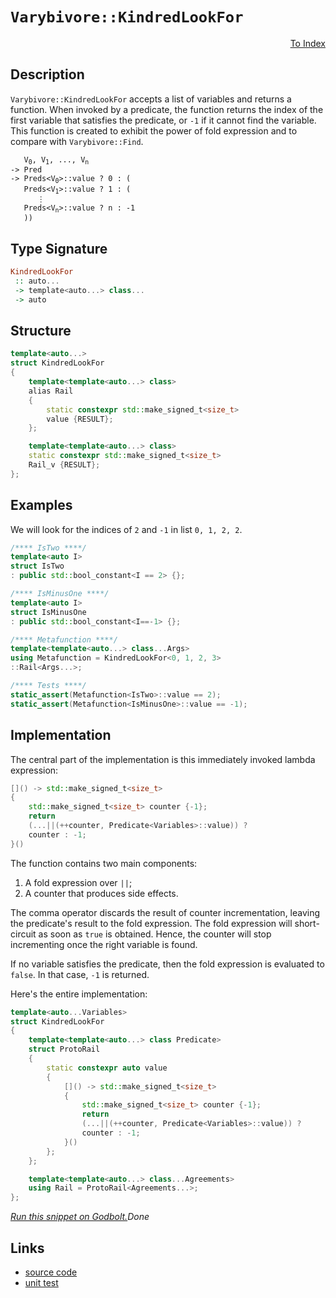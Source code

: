 <!-- Copyright 2024 Feng Mofan
SPDX-License-Identifier: Apache-2.0 -->

# `Varybivore::KindredLookFor`

<p style='text-align: right;'><a href="../../../facilities/metafunctions.md#varybivore-kindred-look-for">To Index</a></p>

## Description

`Varybivore::KindredLookFor` accepts a list of variables and returns a function.
When invoked by a predicate, the function returns the index of the first variable that satisfies the predicate, or `-1` if it cannot find the variable.
This function is created to exhibit the power of fold expression and to compare with `Varybivore::Find`.

<pre><code>   V<sub>0</sub>, V<sub>1</sub>, ..., V<sub>n</sub>
-> Pred
-> Preds&lt;V<sub>0</sub>&gt;::value ? 0 : (
   Preds&lt;V<sub>1</sub>&gt;::value ? 1 : (
      &vellip;
   Preds&lt;V<sub>n</sub>&gt;::value ? n : -1
   ))</code></pre>

## Type Signature

```Haskell
KindredLookFor
 :: auto...
 -> template<auto...> class...
 -> auto
```

## Structure

```C++
template<auto...>
struct KindredLookFor
{
    template<template<auto...> class>
    alias Rail
    {
        static constexpr std::make_signed_t<size_t>
        value {RESULT};
    };

    template<template<auto...> class>
    static constexpr std::make_signed_t<size_t>
    Rail_v {RESULT};
};
```

## Examples

We will look for the indices of `2` and `-1` in list `0, 1, 2, 2`.

```C++
/**** IsTwo ****/
template<auto I>
struct IsTwo
: public std::bool_constant<I == 2> {};

/**** IsMinusOne ****/
template<auto I>
struct IsMinusOne
: public std::bool_constant<I==-1> {};

/**** Metafunction ****/
template<template<auto...> class...Args>
using Metafunction = KindredLookFor<0, 1, 2, 3>
::Rail<Args...>;

/**** Tests ****/
static_assert(Metafunction<IsTwo>::value == 2);
static_assert(Metafunction<IsMinusOne>::value == -1);
```

## Implementation

The central part of the implementation is this immediately invoked lambda expression:

```C++
[]() -> std::make_signed_t<size_t>
{
    std::make_signed_t<size_t> counter {-1};
    return
    (...||(++counter, Predicate<Variables>::value)) ? 
    counter : -1;
}()
```

The function contains two main components:

1. A fold expression over `||`;
2. A counter that produces side effects.

The comma operator discards the result of counter incrementation, leaving the predicate's result to the fold expression.
The fold expression will short-circuit as soon as `true` is obtained.
Hence, the counter will stop incrementing once the right variable is found.

If no variable satisfies the predicate, then the fold expression is evaluated to `false`. In that case, `-1` is returned.

Here's the entire implementation:

```C++
template<auto...Variables>
struct KindredLookFor
{
    template<template<auto...> class Predicate>
    struct ProtoRail
    {
        static constexpr auto value
        {
            []() -> std::make_signed_t<size_t>
            {
                std::make_signed_t<size_t> counter {-1};
                return
                (...||(++counter, Predicate<Variables>::value)) ? 
                counter : -1;
            }()
        };
    };

    template<template<auto...> class...Agreements>
    using Rail = ProtoRail<Agreements...>;
};
```

[*Run this snippet on Godbolt.*](https://godbolt.org/#z:OYLghAFBqd5QCxAYwPYBMCmBRdBLAF1QCcAaPECAMzwBtMA7AQwFtMQByARg9KtQYEAysib0QXACx8BBAKoBnTAAUAHpwAMvAFYTStJg1DIApACYAQuYukl9ZATwDKjdAGFUtAK4sGIAKzSrgAyeAyYAHI%2BAEaYxAH%2BpAAOqAqETgwe3r4B0ilpjgKh4VEssfH%2BiXaYDhlCBEzEBFk%2BfoG2mPaFDPWNBMWRMXEJtg1NLTntCmP9YYNlw5UAlLaoXsTI7BwA9ABU%2BweHR8e72yYaAIJ7BwDUACKYSa6MyHiYCjeHZ5fXJ39H3wu5yBZgAzGFkN4sDcTKC3AQAJ5PAD6BGITEIClh2GB5nBDEhXmhsLcyGm6CwVGxuJ%2B/zpAOBv12NwAkiwkvQ2IImN1PgdAUz6f9AcCCJh2QYxSSmF4iAA6BUANUaeCY0XoWNBOMu02IXgcNwA0mF0MRMOhgqhUABrABiJFxAHYrJcbm6bmKJTzMCTPRzvdLZagFXLsTdIUwFB9lGb8KIpVrge6brr9QQbjHUEQAEoY2hJ90mZ0F5Nu6Y8vDIcMCaaYVRJYg3GVEG4ANzEXh9rtLbqLLouPZ7Jn8Vn8dwgSxuAFow%2BSQCAWExrZhkWlgOF0KiSWkAF4rgjU7uDwvFo/H0tzhdLldrjdbuG7/dhtBeQRxGHOqdcIt3WH98%2BDmaBDrAwJYAe6EAhkWbjQRA1jWC%2Bb5kBmsaVgGcLKsQqrqu82Lzu23iYEsk6wraMJnuB1avmKjYgNO36gv%2B4E/hOYHJj%2Bf5gRxjE0gO7p%2BpKPpwgJ6FuM2wYKs%2BBhRiGFzAGa4qMAQmranxbpeGkRg3LmdAwqCdwoVmqA6fmcJyQpXLKVBiY8Zc3H9oyQoMrStzYKorAcpgfL7AKTlfLxTKsgoAAqADuqDeacoriv6CZiUGrKHhcqYGiyIXhcCdFJF46qVimBDoPO0RWrQyJoAw5aCCSLJ6b%2B%2Bk3GYYZ9vZAWHEFACyYQaQA8uEkWAiJcXiYliY6miaYdV1Ci9V2FxZTltB5ZexWeGVNYNFVcIsrCdV3F%2BTXFo6dUOS5%2Bw3O1mANFQr61AI/XRV6cWDUJ8XypJWrhtJCiycQwAqcCGlhMA52XUw10EryO1GiasaWja9rECSGikDcXAo2YKOgkl84mSSFy/d9704rZQKncywXvMp91jRWyDIpGShNBAF1XTd3TVelqB4SABGdrVUNmEsnE044dMM3EBDM6D4O3aBW0KJ1DA9eE3O815O1Q1%2BQuMRwKy0Jw/i8H4HBaKQqCcDBljWCmawbOrYI8KQBCaLrKzWrkcoaAAHGYZgAJx%2B1w/je17XCOo60j6xwki8CwEgaMjxum%2BbHC8AoIDI87Ju66QcCwDAiAgGsBDZQQ5CUGg7J0HEESsFsqhewAbFOjeSDcwDIFWUhymYvDmoQJB4IVaP8IIIhiOwUgyIIigqOo2ekLoaOheiSScDwesG0bLtm5w3WyqXNyoFQNwN83rft53qOSD3NwQB4Vf0I2eJcEsvBZ1oKwQEgldJNXZAUAgL/f%2BIBgBSAxjQWgNF04QGiDvaIYRGgInXrwBBzBiAIm6tEbQNQs6O0rpZXqtBkELywNELwwAxK0FoOnbgvAsCLiMOIUheAzS1FbO8HedYaiyi2I7MIYoo6m0WtEdEGCPBYB3miPAcc6GkA4cQYqSgHiMOAItIwLsVhUAMH9RUbxQrdSeMbR2o9hCiHEFPUxs81A7yXvoQwxh4KWH0HgaI6dIArFQEkbotCpzkh2qYK2lgzDJwUVhLA7iJwdC6BkFwDB3CeFaHoEIcxSjlD0PkdIAgJh%2BDRpk7oAw0nDDRtUWWvRxiJJyCUzouC6gzEKUMeIJSZg5L0OWJoDSFhNJWAoW2mwJCbw4IbUgSdeAp1Pk3FubcO5dxvmYO%2BuAB7Pwdm/J2miVgIEwEwLA8Qonu0kKCOUftQQRw0JIMwkhG4J38I3P2%2BhOAx1IHHUEXA5SNy4I3L2ftQ6N0CEHY5jcRk7xTmnDOazs5fwLt/IuB9ZTlyAagR%2BNc66cEaCwVsjopxME%2Bg41Gfs5SvNNv3Ig4S9CmPHhY6QVilA2IXroDGK8mBrzoYM4Zozd4cH3iXWUR8T5nymTirSXB8WErvg/P%2BT8YRgkFu/TRucf6IolXEeFwCn4oAMEYYVXBkaQOgZQOBC80FIJQaQI1GCsE4IcCaghSkiEkNNmQihVCaEmoYQ45hDrWG1I4bQolqgeFihNQIzoO8RFiIRBIrYptpGyMdgopRmAVHuqBnK7RTBdH6MMYwE15LzGTypbIax89Tb0vsRowJVhnEiMiZ47xGRfH%2BP0hW6wISxlhKHpwjx0TanOAgK4VpaMUklEaRk1IWTMiVNyckMdBTUkjuqTEgQ5TmiTraTUsp9S51dLaS01dzS%2BidPSa/VY6x%2BnHqjmy4FnAJnnzbhGIVIrPYLPwCSqVLzVkf1dqQTZ2zhhRKjo855%2BKzmOn8H7cOoJzmXMkGjdlILbBgs/ZC%2BA0Li6lxVYq/%2Btc2CouICwC%2BLAFCtirK2YVcpBLTD7i%2Bwew9p5mInhIAtM8aXFp0CAUEpBGXMo3vcoZ28F4py5YfY%2Bp8CNEZI2Rij6Z76YclXiUEH65XQtVcqwBKn4jEaSEkZEpG/bIik8iVQrc%2BB0D1bA%2BBiCMEmrNZg7BuDrWIsIQwYhO9HWULEC6uRbqmFRvoV69hnCF7cOQLwoNb4hG8DDUgyNUisKxt4PG1IibxTJo0RCvgOiFB6MwAYoxObZAUvzXRottj2NlscUEmw1b4C1p8ZwbYc5m3BNCXEcJnaomlO6HEhJ2Qp1DvmEe6dBQMgDqG%2BOw9xTu0br6KNzrdSD1bsG%2B0ldvWd0LeHdu49vTT2T1Zfx5O16jNt0I8RtsknvTTGfUst9r9ZUQo2VsnZlBBmAZAP7OUoJQSVDOdqjQn3HSfKBQJzgoLM7rNIPs/wRyw6OgTl7SQgcuA%2BzMICqOoJ9tjJB%2BCz%2Bgze5A4O6nbHX6FFpGcJIIAA%3D%3D)$Done$

## Links

- [source code](../../../../conceptrodon/varybivore/kindred_look_for.hpp)
- [unit test](../../../../tests/unit/metafunctions/varybivore/kindred_look_for.test.hpp)
